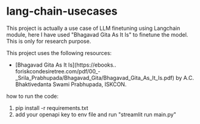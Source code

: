 # lang-chain-usecases

This project is actually a use case of LLM finetuning using Langchain module, here I have used "Bhagavad Gita As It Is" to finetune the model. This is only for research purpose.


This project uses the following resources:

- [Bhagavad Gita As It Is](https://ebooks.. foriskcondesiretree.com/pdf/00_-_Srila_Prabhupada/Bhagavad_Gita/Bhagavad_Gita_As_It_Is.pdf) by A.C. Bhaktivedanta Swami Prabhupada, ISKCON.


how to run the code:
  1. pip install -r requirements.txt
  1. add your openapi key to env file and run "streamlit run main.py"
